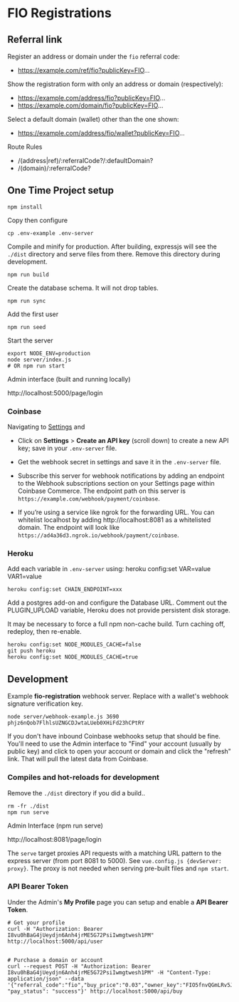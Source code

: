 # FIO Registrations

## Referral link

Register an address or domain under the `fio` referral code:
* https://example.com/ref/fio?publicKey=FIO...

Show the registration form with only an address or domain (respectively):
* https://example.com/address/fio?publicKey=FIO...
* https://example.com/domain/fio?publicKey=FIO...

Select a default domain (wallet) other than the one shown:
* https://example.com/address/fio/wallet?publicKey=FIO...

Route Rules

* /(address|ref)/:referralCode?/:defaultDomain?
* /(domain)/:referralCode?

## One Time Project setup

```
npm install
```

Copy then configure
```
cp .env-example .env-server
```

Compile and minify for production.  After building, expressjs will
see the `./dist` directory and serve files from there.  Remove this
directory during development.

```
npm run build
```

Create the database schema.  It will not drop tables.

```
npm run sync
```

Add the first user

```
npm run seed
```

Start the server

```
export NODE_ENV=production
node server/index.js
# OR npm run start
```

Admin interface (built and running locally)

http://localhost:5000/page/login

### Coinbase

Navigating to [Settings](https://commerce.coinbase.com/dashboard/settings) and
* Click on **Settings** > **Create an API key** (scroll down) to create a new API key; save in your `.env-server` file.

* Get the webhook secret in settings and save it in the `.env-server` file.

* Subscribe this server for webhook notifications by adding an endpoint to the Webhook subscriptions section on your Settings page within Coinbase Commerce.  The endpoint path on this server is `https://example.com/webhook/payment/coinbase`.

* If you’re using a service like ngrok for the forwarding URL. You can
whitelist localhost by adding http://localhost:8081 as a whitelisted
domain.  The endpoint will look like `https://ad4a36d3.ngrok.io/webhook/payment/coinbase`.

### Heroku

Add each variable in `.env-server` using: heroku config:set VAR=value VAR1=value

`heroku config:set CHAIN_ENDPOINT=xxx`

Add a postgres add-on and configure the Database URL.  Comment
out the PLUGIN_UPLOAD variable, Heroku does not provide persistent
disk storage.

It may be necessary to force a full npm non-cache build.  Turn caching off,
redeploy, then re-enable.

```
heroku config:set NODE_MODULES_CACHE=false
git push heroku
heroku config:set NODE_MODULES_CACHE=true
```

## Development

Example **fio-registration** webhook server.  Replace with a wallet's webhook signature verification key.

```
node server/webhook-example.js 3690 phjz6nQob7FlhlsUZNGCDJwtaLUeb0XHiFd23hCPtRY
```

If you don't have inbound Coinbase webhooks setup that should be fine.  You'll
need to use the Admin interface to "Find" your account (usually by public key)
and click to open your account or domain and click the "refresh" link.  That
will pull the latest data from Coinbase.

### Compiles and hot-reloads for development

Remove the `./dist` directory if you did a build..

```
rm -fr ./dist
npm run serve
```

Admin Interface (npm run serve)

http://localhost:8081/page/login

The `serve` target proxies API requests with a matching URL pattern to the
express server (from port 8081 to 5000).  See `vue.config.js {devServer: proxy}`.
The proxy is not needed when serving pre-built files and `npm start`.

### API Bearer Token

Under the Admin's **My Profile** page you can setup and enable a
**API Bearer Token**.

```
# Get your profile
curl -H "Authorization: Bearer I8vu0hBaG4jUeydjn6Anh4jrME5G72PsiIwmgtwesh1PM" http://localhost:5000/api/user


# Purchase a domain or account
curl --request POST -H "Authorization: Bearer I8vu0hBaG4jUeydjn6Anh4jrME5G72PsiIwmgtwesh1PM" -H "Content-Type: application/json" --data '{"referral_code":"fio","buy_price":"0.03","owner_key":"FIO5fnvQGmLRv5JLytqgvfWZfPyi4ousY46zdRU9MSSzJksFDZSYu","address":"donttreadonme","domain":"fio", "pay_status": "success"}' http://localhost:5000/api/buy

```
